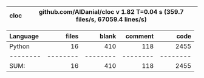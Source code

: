 cloc|github.com/AlDanial/cloc v 1.82  T=0.04 s (359.7 files/s, 67059.4 lines/s)
--- | ---

Language|files|blank|comment|code
:-------|-------:|-------:|-------:|-------:
Python|16|410|118|2455
--------|--------|--------|--------|--------
SUM:|16|410|118|2455
